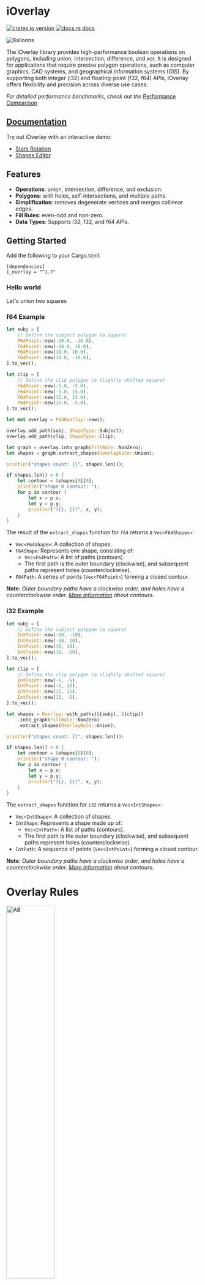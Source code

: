 # iOverlay

[![crates.io version](https://img.shields.io/crates/v/i_overlay.svg)](https://crates.io/crates/i_overlay)
[![docs.rs docs](https://docs.rs/i_overlay/badge.svg)](https://docs.rs/i_overlay)

![Balloons](readme/balloons.svg)

The iOverlay library provides high-performance boolean operations on polygons, including union, intersection, difference, and xor. It is designed for applications that require precise polygon operations, such as computer graphics, CAD systems, and geographical information systems (GIS). By supporting both integer (i32) and floating-point (f32, f64) APIs, iOverlay offers flexibility and precision across diverse use cases.  

*For detailed performance benchmarks, check out the* [Performance Comparison](https://ishape-rust.github.io/iShape-js/overlay/performance/performance.html)


## [Documentation](https://ishape-rust.github.io/iShape-js/overlay/stars_demo.html)
Try out iOverlay with an interactive demo:

- [Stars Rotation](https://ishape-rust.github.io/iShape-js/overlay/stars_demo.html)
- [Shapes Editor](https://ishape-rust.github.io/iShape-js/overlay/shapes_editor.html)



## Features

- **Operations**: union, intersection, difference, and exclusion.
- **Polygons**: with holes, self-intersections, and multiple paths.
- **Simplification**: removes degenerate vertices and merges collinear edges.
- **Fill Rules**: even-odd and non-zero.
- **Data Types**: Supports i32, f32, and f64 APIs.

## Getting Started

Add the following to your Cargo.toml:
```
[dependencies]
i_overlay = "^1.7"
```

### Hello world

Let's union two squares

### f64 Example ###

```rust
let subj = [
    // Define the subject polygon (a square)
    F64Point::new(-10.0, -10.0),
    F64Point::new(-10.0, 10.0),
    F64Point::new(10.0, 10.0),
    F64Point::new(10.0, -10.0),
].to_vec();

let clip = [
    // Define the clip polygon (a slightly shifted square)
    F64Point::new(-5.0, -5.0),
    F64Point::new(-5.0, 15.0),
    F64Point::new(15.0, 15.0),
    F64Point::new(15.0, -5.0),
].to_vec();

let mut overlay = F64Overlay::new();

overlay.add_path(subj, ShapeType::Subject);
overlay.add_path(clip, ShapeType::Clip);

let graph = overlay.into_graph(FillRule::NonZero);
let shapes = graph.extract_shapes(OverlayRule::Union);

println!("shapes count: {}", shapes.len());

if shapes.len() > 0 {
    let contour = &shapes[0][0];
    println!("shape 0 contour: ");
    for p in contour {
        let x = p.x;
        let y = p.y;
        println!("({}, {})", x, y);
    }
}
```
The result of the `extract_shapes` function for `f64` returns a `Vec<F64Shapes>`:

- `Vec<F64Shape>`: A collection of shapes.
- `F64Shape`: Represents one shape, consisting of:
  - `Vec<F64Path>`: A list of paths (contours).
  - The first path is the outer boundary (clockwise), and subsequent paths represent holes (counterclockwise).
- `F64Path`: A series of points (`Vec<F64Point>`) forming a closed contour.

**Note**: _Outer boundary paths have a clockwise order, and holes have a counterclockwise order. [More information](https://ishape-rust.github.io/iShape-js/overlay/contours/contours.html) about contours._


### i32 Example ###

```rust
let subj = [
    // Define the subject polygon (a square)
    IntPoint::new(-10, -10),
    IntPoint::new(-10, 10),
    IntPoint::new(10, 10),
    IntPoint::new(10, -10),
].to_vec();

let clip = [
    // Define the clip polygon (a slightly shifted square)
    IntPoint::new(-5, -5),
    IntPoint::new(-5, 15),
    IntPoint::new(15, 15),
    IntPoint::new(15, -5),
].to_vec();

let shapes = Overlay::with_paths(&[subj], &[clip])
    .into_graph(FillRule::NonZero)
    .extract_shapes(OverlayRule::Union);

println!("shapes count: {}", shapes.len());

if shapes.len() > 0 {
    let contour = &shapes[0][0];
    println!("shape 0 contour: ");
    for p in contour {
        let x = p.x;
        let y = p.y;
        println!("({}, {})", x, y);
    }
}
```
The `extract_shapes` function for `i32` returns a `Vec<IntShapes>`:

- `Vec<IntShape>`: A collection of shapes.
- `IntShape`: Represents a shape made up of:
  - `Vec<IntPath>`: A list of paths (contours).
  - The first path is the outer boundary (clockwise), and subsequent paths represent holes (counterclockwise).
- `IntPath`: A sequence of points (`Vec<IntPoint>`) forming a closed contour.

**Note**: _Outer boundary paths have a clockwise order, and holes have a counterclockwise order. [More information](https://ishape-rust.github.io/iShape-js/overlay/contours/contours.html) about contours._

# Overlay Rules

<img src="readme/ab.svg" alt="AB" style="width:50%;">

### Union, A or B
<img src="readme/union.svg" alt="Union" style="width:50%;">

### Intersection, A and B
<img src="readme/intersection.svg" alt="Intersection" style="width:50%;">

### Difference, A - B
<img src="readme/difference_ab.svg" alt="Difference" style="width:50%;">

### Inverse Difference, B - A
<img src="readme/difference_ba.svg" alt="Inverse Difference" style="width:50%;">

### Exclusion, A xor B
<img src="readme/exclusion.svg" alt="Exclusion" style="width:50%;">
